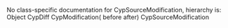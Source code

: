 No class-specific documentation for CypSourceModification, hierarchy is: 
Object
  CypDiff
    CypModification( before after)
      CypSourceModification
